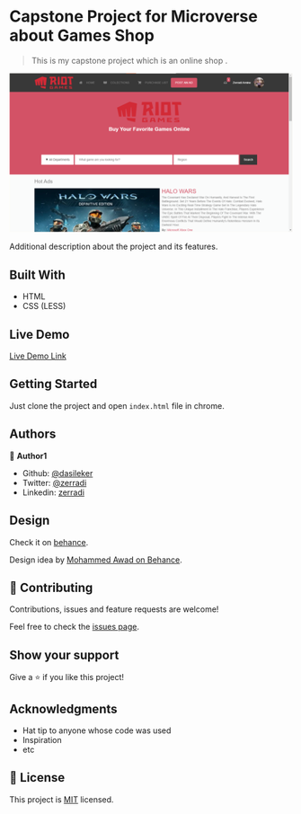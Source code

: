 # Capstone Project for Microverse about Games Shop

> This is my capstone project which is an online shop .

![screenshot](img\screentshot.png)

Additional description about the project and its features.

## Built With

- HTML
- CSS (LESS)

## Live Demo

[Live Demo Link](https://raw.githack.com/dasileker/capstone-project/featur/index.html)
## Getting Started

Just clone the project and open `index.html` file in chrome.

## Authors

👤 **Author1**

- Github: [@dasileker](https://github.com/dasileker)
- Twitter: [@zerradi](https://twitter.com/zerradi)
- Linkedin: [zerradi](https://www.linkedin.com/in/dasileker)

## Design 

Check it on [behance](https://www.behance.net/gallery/24796463/ZATTIX).


Design idea by [Mohammed Awad on Behance](https://www.behance.net/M_Awad).

## 🤝 Contributing

Contributions, issues and feature requests are welcome!

Feel free to check the [issues page](issues/).

## Show your support

Give a ⭐️ if you like this project!

## Acknowledgments

- Hat tip to anyone whose code was used
- Inspiration
- etc

## 📝 License

This project is [MIT](lic.url) licensed.
